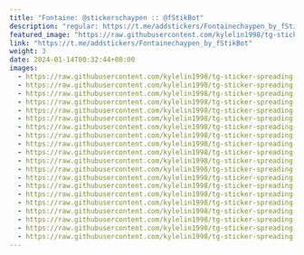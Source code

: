```yaml
---
title: "𝙵𝚘𝚗𝚝𝚊𝚒𝚗𝚎: @stickerschaypen :: @fStikBot"
description: "regular: https://t.me/addstickers/Fontainechaypen_by_fStikBot"
featured_image: "https://raw.githubusercontent.com/kylelin1998/tg-sticker-spreading-worldwide-images/main/img/af1e4f20-18aa-436f-93a5-76980f83c085.jpg"
link: "https://t.me/addstickers/Fontainechaypen_by_fStikBot"
weight: 3
date: 2024-01-14T00:32:44+08:00
images:
  - https://raw.githubusercontent.com/kylelin1998/tg-sticker-spreading-worldwide-images/main/img/af1e4f20-18aa-436f-93a5-76980f83c085.jpg
  - https://raw.githubusercontent.com/kylelin1998/tg-sticker-spreading-worldwide-images/main/img/dc4e922d-6724-4ae6-ac78-26574777a9d2.jpg
  - https://raw.githubusercontent.com/kylelin1998/tg-sticker-spreading-worldwide-images/main/img/41fda8ee-dfd0-4e00-98d3-9f77f04cdd8e.jpg
  - https://raw.githubusercontent.com/kylelin1998/tg-sticker-spreading-worldwide-images/main/img/134fb569-d434-4411-9012-83bd0d645e85.jpg
  - https://raw.githubusercontent.com/kylelin1998/tg-sticker-spreading-worldwide-images/main/img/c243fa90-bb10-4628-a6d8-15f7db81b9df.jpg
  - https://raw.githubusercontent.com/kylelin1998/tg-sticker-spreading-worldwide-images/main/img/4bdc8f9a-69d7-4af4-92dd-dc6c0145c529.jpg
  - https://raw.githubusercontent.com/kylelin1998/tg-sticker-spreading-worldwide-images/main/img/d7d3270b-0f62-4a1c-8070-125d7f9182fd.jpg
  - https://raw.githubusercontent.com/kylelin1998/tg-sticker-spreading-worldwide-images/main/img/0eb145a5-4027-4d56-a7c3-1ba01647c071.jpg
  - https://raw.githubusercontent.com/kylelin1998/tg-sticker-spreading-worldwide-images/main/img/dbf39b5d-e204-465d-9d82-283548739f8e.jpg
  - https://raw.githubusercontent.com/kylelin1998/tg-sticker-spreading-worldwide-images/main/img/e2c16c2b-f88a-420e-a199-59653f9be68d.jpg
  - https://raw.githubusercontent.com/kylelin1998/tg-sticker-spreading-worldwide-images/main/img/1993e273-eedb-473b-9556-79947a402e43.jpg
  - https://raw.githubusercontent.com/kylelin1998/tg-sticker-spreading-worldwide-images/main/img/d88b6bb7-9f9e-4f23-82c7-1d8642a448fb.jpg
  - https://raw.githubusercontent.com/kylelin1998/tg-sticker-spreading-worldwide-images/main/img/061b3697-6acd-4ceb-a1b1-04c31111dc1e.jpg
  - https://raw.githubusercontent.com/kylelin1998/tg-sticker-spreading-worldwide-images/main/img/527cb65b-ddb2-4486-a376-5b53a4ce3e31.jpg
  - https://raw.githubusercontent.com/kylelin1998/tg-sticker-spreading-worldwide-images/main/img/2ca83b32-7c8e-4aa3-8a0e-4b9c39628824.jpg
  - https://raw.githubusercontent.com/kylelin1998/tg-sticker-spreading-worldwide-images/main/img/9a26fca1-4bc0-44fa-887f-c316558d31a6.jpg
  - https://raw.githubusercontent.com/kylelin1998/tg-sticker-spreading-worldwide-images/main/img/1e172fb6-fddc-4c7a-aab0-c0887b1039d5.jpg
  - https://raw.githubusercontent.com/kylelin1998/tg-sticker-spreading-worldwide-images/main/img/04538e9c-a07c-421f-a3f7-cfd5774686fc.jpg
  - https://raw.githubusercontent.com/kylelin1998/tg-sticker-spreading-worldwide-images/main/img/2ba52d31-66c4-496c-bf90-4a0cffe046fd.jpg
  - https://raw.githubusercontent.com/kylelin1998/tg-sticker-spreading-worldwide-images/main/img/1ac39e13-87f2-40fa-9a78-b2d13896000a.jpg
---
```

